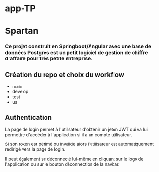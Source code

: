 # app-TP

# Spartan

### Ce projet construit en Springboot/Angular avec une base de données Postgres est un petit logiciel de gestion de chiffre d'affaire pour très petite entreprise.

## Création du repo et choix du workflow

- main
- develop
- test
- us

## Authentication

La page de login permet à l'utilisateur d'obtenir un jeton JWT qui va lui permettre d'accéder à l'application si il a un compte utilisateur.

Si son token est périmé ou invalide alors l'utilisateur est automatiquement redirigé vers la page de login.

Il peut également se déconnecté lui-même en cliquant sur le logo de l'application ou sur le bouton déconnection de la navbar.
